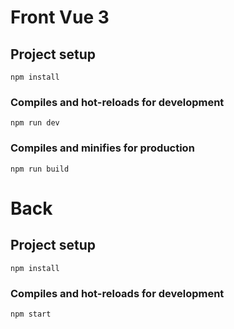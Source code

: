 # Front Vue 3

## Project setup
```
npm install
```

### Compiles and hot-reloads for development
```
npm run dev
```

### Compiles and minifies for production
```
npm run build
```


# Back

## Project setup
```
npm install
```

### Compiles and hot-reloads for development
```
npm start
```
